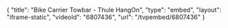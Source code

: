 {
    "title": "Bike Carrier Towbar - Thule HangOn",
    "type": "embed",
    "layout": "iframe-static",
    "videoId": "6807436",
    "url": "\/tvpembed\/6807436"
}